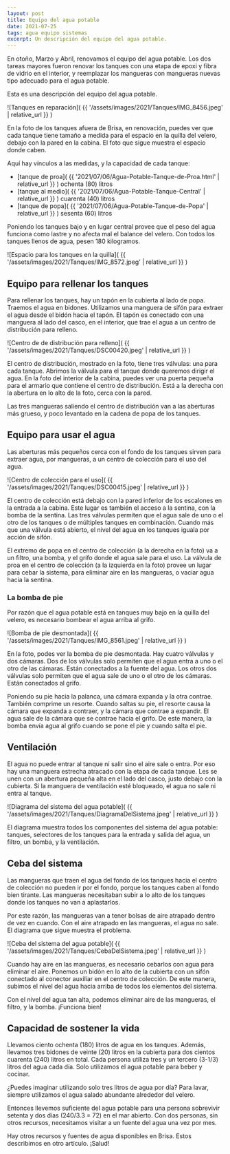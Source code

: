 ```yaml
---
layout: post
title: Equipo del agua potable
date: 2021-07-25
tags: agua equipo sistemas
excerpt: Un descripción del equipo del agua potable.
---
```


En otoño, Marzo y Abril, renovamos el equipo del agua potable.
Los dos tareas mayores fueron renovar los tanques con una etapa de
epoxi y fibra de vidrio en el interior, y reemplazar los mangueras
con mangueras nuevas tipo adecuado para el agua potable.

Esta es una descripción del equipo del agua potable.

![Tanques en reparación](
  {{ '/assets/images/2021/Tanques/IMG_8456.jpeg' | relative_url }}
)

En la foto de los tanques afuera de Brisa, en renovación, puedes ver
que cada tanque tiene tamaño a medida para el espacio en la quilla
del velero, debajo con la pared en la cabina. El foto que sigue muestra
el espacio donde caben.

Aquí hay vínculos a las medidas, y la capacidad de cada tanque:
- [tanque de proa](
  {{ '2021/07/06/Agua-Potable-Tanque-de-Proa.html' | relative_url }}
) ochenta (80) litros
- [tanque al medio](
  {{ '2021/07/06/Agua-Potable-Tanque-Central' | relative_url }}
) cuarenta (40) litros
- [tanque de popa](
  {{ '2021/07/06/Agua-Potable-Tanque-de-Popa' | relative_url }}
) sesenta (60) litros

Poniendo los tanques bajo y en lugar central provee que el peso del agua
funciona como lastre y no afecta mal el balance del velero. Con todos los
tanques llenos de agua, pesen 180 kilogramos.

![Espacio para los tanques en la quilla](
  {{ '/assets/images/2021/Tanques/IMG_8572.jpeg' | relative_url }}
)

## Equipo para rellenar los tanques
Para rellenar los tanques, hay un tapón en la cubierta al lado de popa.
Traemos el agua en bidones. Utilizamos una manguera de sifón para extraer
el agua desde el bidón hacia el tapón. El tapón es conectado con una manguera
al lado del casco, en el interior, que trae el agua a un centro de
distribución para relleno.

![Centro de de distribución para relleno](
  {{ '/assets/images/2021/Tanques/DSC00420.jpeg' | relative_url }}
)

El centro de distribución, mostrado en la foto, tiene tres válvulas: una para
cada tanque. Abrimos la válvula para el tanque donde queremos dirigir el
agua. En la foto del interior de la cabina, puedes ver una puerta pequeña para
el armario que contiene el centro de distribución. Está a la derecha con la
abertura en lo alto de la foto, cerca con la pared.

Las tres mangueras saliendo el centro de distribución van a las aberturas
más grueso, y poco levantado en la cadena de popa de los tanques.

## Equipo para usar el agua
Las aberturas más pequeños cerca con el fondo de los tanques sirven para
extraer agua, por mangueras, a un centro de colección para el uso del
agua.

![Centro de colección para el uso](
  {{ '/assets/images/2021/Tanques/DSC00415.jpeg' | relative_url }}
)

El centro de colección está debajo con la pared inferior de los escalones
en la entrada a la cabina.
Este lugar es también el acceso a la sentina, con la bomba de la sentina.
Las tres válvulas permiten que el agua sale de uno o el otro de los tanques
o de múltiples tanques en combinación. Cuando más que una válvula está abierto,
el nivel del agua en los tanques iguala por acción de sifón.

El extremo de popa en el centro de colección (a la derecha en la foto)
va a un filtro, una bomba, y el grifo donde el agua sale para el uso.
La válvula de proa en el centro de colección (a la izquierda en la foto)
provee un lugar para cebar la sistema, para eliminar aire en las mangueras,
o vaciar agua hacia la sentina.

### La bomba de pie

Por razón que el agua potable está en tanques muy bajo en la quilla del
velero, es necesario bombear el agua arriba al grifo.

![Bomba de pie desmontada](
  {{ '/assets/images/2021/Tanques/IMG_8561.jpeg' | relative_url }}
)

En la foto, podes ver la bomba de pie desmontada. Hay cuatro válvulas y dos
cámaras. Dos de los válvulas solo permiten que el agua entra a uno o el otro
de las cámaras. Están conectados a la fuente del agua.
Los otros dos válvulas solo permiten que el agua sale de uno o el otro de los
cámaras. Están conectados al grifo.

Poniendo su pie hacia la palanca, una cámara expanda y la otra contrae. También
comprime un resorte. Cuando saltas su pie, el resorte causa la cámara que
expanda a contraer, y la cámara que contrae a expandir.
El agua sale de la cámara que se contrae hacia el grifo.
De este manera, la bomba envía agua al grifo cuando se pone el pie y
cuando salta el pie.

## Ventilación

El agua no puede entrar al tanque ni salir sino el aire sale o entra.
Por eso hay una manguera estrecha atracado con la etapa de cada tanque.
Les se unen con un abertura pequeña alta en el lado del casco, justo
debajo con la cubierta. Si la manguera de ventilación esté bloqueado, el agua
no sale ni entra al tanque.

![Diagrama del sistema del agua potable](
  {{ '/assets/images/2021/Tanques/DiagramaDelSistema.jpeg' | relative_url }}
)

El diagrama muestra todos los componentes del sistema del agua potable:
tanques, selectores de los tanques para la entrada y salida del agua, un
filtro, un bomba, y la ventilación.

## Ceba del sistema

Las mangueras que traen el agua del fondo de los tanques hacia el centro de
colección no pueden ir por el fondo, porque los tanques caben al fondo
bien tirante. Las mangueras necesitaban subir a lo alto de los tanques donde
los tanques no van a aplastarlos.

Por este razón, las mangueras van a tener bolsas de aire atrapado dentro
de vez en cuando. Con el aire atrapado en las mangueras, el agua no sale.
El diagrama que sigue muestra el problema.

![Ceba del sistema del agua potable](
  {{ '/assets/images/2021/Tanques/CebaDelSistema.jpeg' | relative_url }}
)

Cuando hay aire en las mangueras, es necesario cebarlos con agua para
eliminar el aire. Ponemos un bidón en lo alto de la cubierta con un sifón
conectado al conector auxiliar en el centro de colección. De este manera,
subimos el nivel del agua hacia arriba de todos los elementos del sistema.

Con el nivel del agua tan alta, podemos eliminar aire de las mangueras,
el filtro, y la bomba. ¡Funciona bien!

## Capacidad de sostener la vida

Llevamos ciento ochenta (180) litros de agua en los tanques. Además, llevamos
tres bidones de veinte (20) litros en la cubierta para dos cientos cuarenta
(240) litros en total. Cada persona utiliza tres y un tercero (3-1/3) litros
del agua cada día. Solo utilizamos el agua potable para beber y cocinar.

¿Puedes imaginar utilizando solo tres litros de agua por día? Para lavar,
siempre utilizamos el agua salado abundante alrededor del velero.

Entonces llevemos suficiente del agua potable para una persona sobrevivir
setenta y dos días (240/3.3 = 72) en el mar abierto. Con dos personas,
sin otros recursos, necesitamos visitar a un fuente del agua una vez por
mes.

Hay otros recursos y fuentes de agua disponibles en Brisa. Estos describimos
en otro artículo. ¡Salud!

